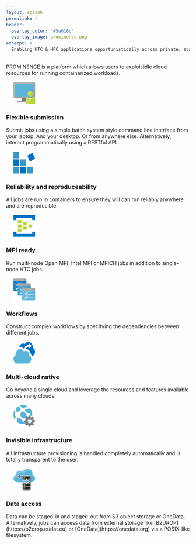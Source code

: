 ```yaml
---
layout: splash
permalink: /
header:
  overlay_color: "#5e616c"
  overlay_image: prominence.png
excerpt: >
  Enabling HTC & HPC applications opportunistically across private, academic and public clouds. 
---
```


PROMINENCE is a platform which allows users to exploit idle cloud resources for running containerized workloads.
<br/>
<br/>
<img width="60" height="60" src="prominence-job-submission.png" hspace="20">
<h3>Flexible submission</h3>
Submit jobs using a simple batch system style command line interface from your laptop. And your desktop. Or from anywhere else. Alternatively, interact programmatically using a RESTful API.
<br/>
<br/>

<img width="60" height="60" src="prominence-containers.png" hspace="20">
<h3>Reliability and reproduceability</h3>
All jobs are run in containers to ensure they will can run reliably anywhere and are reproducible.
<br/>
<br/>

<img width="60" height="60" src="prominence-multi-node.png" hspace="20">
<h3>MPI ready</h3>
Run multi-node Open MPI, Intel MPI or MPICH jobs in addition to single-node HTC jobs.
<br/>
<br/>

<img width="60" height="60" src="prominence-workflow.png" hspace="20">
<h3>Workflows</h3>
Construct complex workflows by specifying the dependencies between different jobs.
<br/>
<br/>

<img width="60" height="60" src="prominence-burst.png" hspace="20">
<h3>Multi-cloud native</h3>
Go beyond a single cloud and leverage the resources and features available across many clouds.
<br/>
<br/>

<img width="60" height="60" src="prominence-invisible.png" hspace="20">
<h3>Invisible infrastructure</h3>
All infrastructure provisioning is handled completely automatically and is totally transparent to the user.
<br/>
<br/>

<img width="60" height="60" src="prominence-storage.png" hspace="20">
<h3>Data access</h3>
Data can be staged-in and staged-out from S3 object storage or OneData. Alternatively, jobs can access data from external storage like [B2DROP](https://b2drop.eudat.eu) or [OneData](https://onedata.org) via a POSIX-like filesystem.

